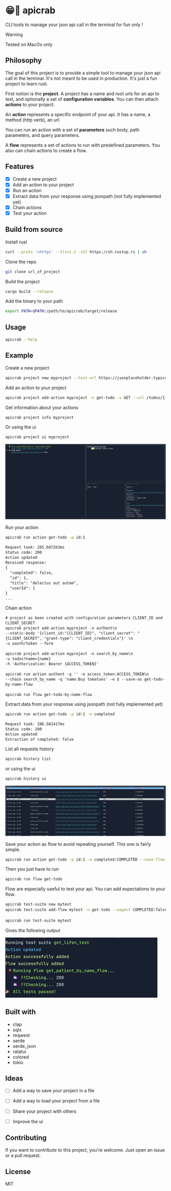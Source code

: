 # 😁🦀 apicrab
CLI tools to manage your json api call in the terminal for fun only !

> [!WARNING]
> Tested on MacOs only

## Philosophy

The goal of this project is to provide a simple tool to manage your json api call in the
terminal. It's not meant to be used in production. It's just a fun project to learn rust.

First notion is the **project**. A project has a name and root urls for an api to test, and
optionally a set of **configuration variables**. You can then attach **actions** to your
project.

An **action** represents a specific endpoint of your api. It has a name, a method (http verb), 
an url.

You can run an action with a set of **parameters** such body, path parameters, and query 
parameters.

A **flow** represents a set of actions to run with predefined parameters. You also can chain 
actions to create a flow.

## Features
- [x] Create a new project
- [x] Add an action to your project
- [x] Run an action
- [x] Extract data from your response using jsonpath (not fully implemented yet)
- [x] Chain actions
- [x] Test your action

## Build from source
Install rust
```bash
curl --proto '=https' --tlsv1.2 -sSf https://sh.rustup.rs | sh
```
Clone the repo
```bash
git clone url_of_project
```
Build the project
```bash
cargo build --release
```
Add the binary to your path
```bash
export PATH=$PATH:/path/to/apicrab/target/release
```

## Usage
```bash
apicrab --help
```

## Example

Create a new project
```bash
apicrab project new myproject --test-url https://jsonplaceholder.typicode.com

```

Add an action to your project
```bash
apicrab project add-action myproject -n get-todo -v GET --url /todos/{id}
```

Get information about  your actions
```bash
apicrab project info myproject
```
Or using the ui
```bash
apicrab project ui myproject
```
![Project view](img/project_view.png "Project view")


Run your action
```bash
apicrab run action get-todo -p id:1
```
```
Request took: 265.607263ms
Status code: 200
Action updated
Received response: 
{
  "completed": false,
  "id": 1,
  "title": "delectus aut autem",
  "userId": 1
}
...
```

Chain action
```
# project as been created with configuration parameters CLIENT_ID and CLIENT_SECRET
apicrab project add-action myproject -n authent\n
--static-body '{client_id:"{CLIENT_ID}", "client_secret": "{CLIENT_SECRET", "grant-type": "client_credentials"}' \n
-u oauth/token --form

apicrab project add-action myproject -n search_by_name\n
-u todos?name={name}
-h 'Authorization: Bearer {ACCESS_TOKEN}'

apicrab run action authent -q '' -e access_token:ACCESS_TOKEN\n
--chain search_by_name -q 'name:Buy tomatoes' -e $ --save-as get-todo-by-name-flow

apicrab run flow get-todo-by-name-flow

```

Extract data from your response using jsonpath (not fully implemented yet)
```bash
apicrab run action get-todo -p id:1 -e completed
```
```
Request took: 286.501417ms
Status code: 200
Action updated
Extraction of completed: false 
```

List all requests history
```bash
apicrab history list
```
or using the ui
```bash
apicrab history ui
```
![History view](img/history.png "History view")

Save your action as flow to avoid repeating yourself. This one is fairly simple.
```bash
apicrab run action get-todo -p id:1 -e completed:COMPLETED --save-flow get-todo
```

Then you just have to run
```bash
apicrab run flow get-todo
```

Flow are especially useful to test your api. You can add expectations to your flow.
```bash
apicrab test-suite new mytest
apicrab test-suite add-flow mytest -n get-todo --expect COMPLETED:false --expect STATUS_CODE:200

apicrab run test-suite mytest
```
Gives the following output

![tests results](img/tests.png "Test results")

## Built with
- clap
- sqlx
- reqwest
- serde
- serde_json
- ratatui
- colored
- tokio

## Ideas

- [ ] Add a way to save your project in a file
- [ ] Add a way to load your project from a file
- [ ] Share your project with others
- [ ] Improve the ui


## Contributing

If you want to contribute to this project, you're welcome. Just open an issue or a pull request.

## License
MIT